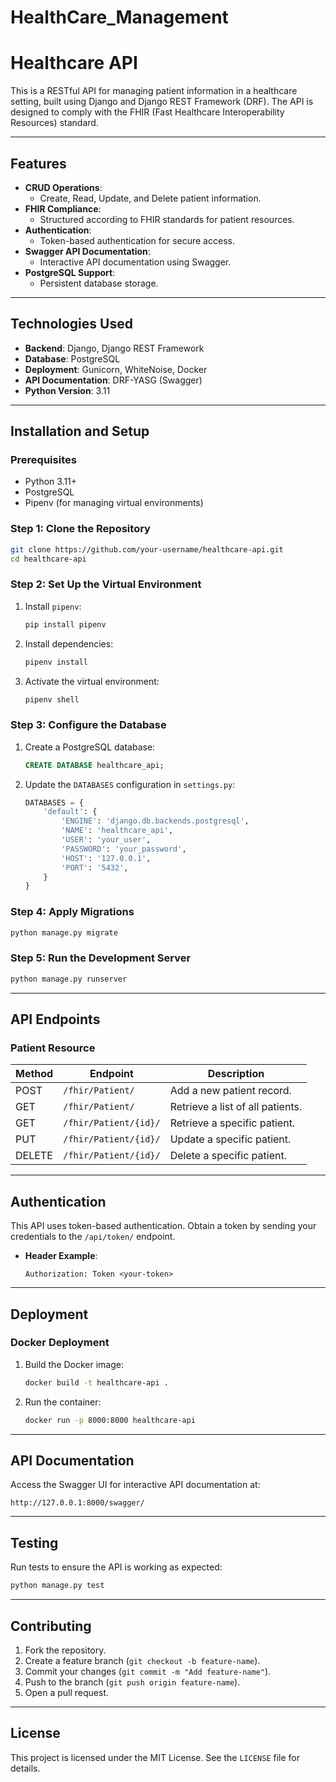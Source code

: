 # HealthCare_Management

# Healthcare API

This is a RESTful API for managing patient information in a healthcare setting, built using Django and Django REST Framework (DRF). The API is designed to comply with the FHIR (Fast Healthcare Interoperability Resources) standard.

---


## Features

- **CRUD Operations**:
  - Create, Read, Update, and Delete patient information.
- **FHIR Compliance**:
  - Structured according to FHIR standards for patient resources.
- **Authentication**:
  - Token-based authentication for secure access.
- **Swagger API Documentation**:
  - Interactive API documentation using Swagger.
- **PostgreSQL Support**:
  - Persistent database storage.

---

## Technologies Used

- **Backend**: Django, Django REST Framework
- **Database**: PostgreSQL
- **Deployment**: Gunicorn, WhiteNoise, Docker
- **API Documentation**: DRF-YASG (Swagger)
- **Python Version**: 3.11

---

## Installation and Setup

### Prerequisites

- Python 3.11+
- PostgreSQL
- Pipenv (for managing virtual environments)

### Step 1: Clone the Repository

```bash
git clone https://github.com/your-username/healthcare-api.git
cd healthcare-api
```

### Step 2: Set Up the Virtual Environment

1. Install `pipenv`:
   ```bash
   pip install pipenv
   ```

2. Install dependencies:
   ```bash
   pipenv install
   ```

3. Activate the virtual environment:
   ```bash
   pipenv shell
   ```

### Step 3: Configure the Database

1. Create a PostgreSQL database:
   ```sql
   CREATE DATABASE healthcare_api;
   ```

2. Update the `DATABASES` configuration in `settings.py`:
   ```python
   DATABASES = {
       'default': {
           'ENGINE': 'django.db.backends.postgresql',
           'NAME': 'healthcare_api',
           'USER': 'your_user',
           'PASSWORD': 'your_password',
           'HOST': '127.0.0.1',
           'PORT': '5432',
       }
   }
   ```

### Step 4: Apply Migrations

```bash
python manage.py migrate
```

### Step 5: Run the Development Server

```bash
python manage.py runserver
```

---

## API Endpoints

### Patient Resource

| Method | Endpoint                     | Description                     |
|--------|-------------------------------|---------------------------------|
| POST   | `/fhir/Patient/`             | Add a new patient record.      |
| GET    | `/fhir/Patient/`             | Retrieve a list of all patients. |
| GET    | `/fhir/Patient/{id}/`        | Retrieve a specific patient.   |
| PUT    | `/fhir/Patient/{id}/`        | Update a specific patient.     |
| DELETE | `/fhir/Patient/{id}/`        | Delete a specific patient.     |

---

## Authentication

This API uses token-based authentication. Obtain a token by sending your credentials to the `/api/token/` endpoint.

- **Header Example**:
  ```http
  Authorization: Token <your-token>
  ```

---

## Deployment

### Docker Deployment

1. Build the Docker image:
   ```bash
   docker build -t healthcare-api .
   ```

2. Run the container:
   ```bash
   docker run -p 8000:8000 healthcare-api
   ```

---

## API Documentation

Access the Swagger UI for interactive API documentation at:
```
http://127.0.0.1:8000/swagger/
```

---

## Testing

Run tests to ensure the API is working as expected:
```bash
python manage.py test
```

---

## Contributing

1. Fork the repository.
2. Create a feature branch (`git checkout -b feature-name`).
3. Commit your changes (`git commit -m "Add feature-name"`).
4. Push to the branch (`git push origin feature-name`).
5. Open a pull request.

---

## License

This project is licensed under the MIT License. See the `LICENSE` file for details.
